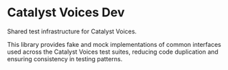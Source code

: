 # Catalyst Voices Dev

Shared test infrastructure for Catalyst Voices.

This library provides fake and mock implementations of common interfaces
used across the Catalyst Voices test suites, reducing code duplication
and ensuring consistency in testing patterns.
